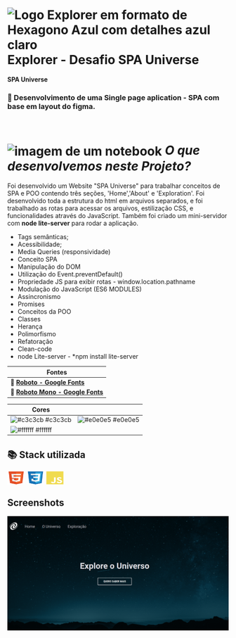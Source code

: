 # <img src="https://imgur.com/X4HdxWx.png"  width="50px" align="center" alt="Logo Explorer em formato de Hexagono Azul com detalhes azul claro"> Explorer - Desafio SPA Universe 

**SPA Universe**

### 📌 Desenvolvimento de uma **Single page aplication - SPA** com base em layout do figma.

# <br><img src="https://imgur.com/VhTBbHg.png" alt="imagem de um notebook" align="center" width="30px"> _**O que desenvolvemos neste Projeto?**_

 Foi desenvolvido um Website "SPA Universe" para trabalhar conceitos de SPA e POO contendo três seções, 'Home','About' e 'Exploration'. Foi desenvolvido toda a estrutura do html em arquivos separados, e foi trabalhado as rotas para acessar os arquivos, estilização CSS, e funcionalidades através do JavaScript. Também foi criado um mini-servidor com **node lite-server** para rodar a aplicação.


-  Tags semânticas;
-  Acessibilidade;
-  Media Queries (responsividade)
-  Conceito SPA
-  Manipulação do DOM
-  Utilização do Event.preventDefault()
-  Propriedade JS para exibir rotas - window.location.pathname
-  Modulação do JavaScript (ES6 MODULES)
-  Assincronismo 
-  Promises
-  Conceitos da POO
-  Classes
-  Herança
-  Polimorfismo
-  Refatoração
-  Clean-code
-  node Lite-server - *npm install lite-server

| **Fontes** |
| ----------------- | 
| 🔗 **[Roboto - Google Fonts](https://fonts.google.com/specimen/Roboto)** |
| 🔗 **[Roboto Mono - Google Fonts](https://fonts.google.com/specimen/Roboto+Mono)** |
    

| **Cores**               |                                                 |
| ----------------- | ---------------------------------------------------------------- |
| ![#c3c3cb](http://via.placeholder.com/12/c3c3cb?text=+) #c3c3cb       | ![#e0e0e5](http://via.placeholder.com/12/e0e0e5?text=+) #e0e0e5 |      
| ![#ffffff](http://via.placeholder.com/12/ffffff?text=+) #ffffff    |      | 

## 📚 Stack utilizada

<div style="display: inline-block">
  <img align="center" alt="Logo HTML5" height="30" width="40" src="https://raw.githubusercontent.com/devicons/devicon/master/icons/html5/html5-original.svg">
  <img align="center" alt="Logo CSS3" height="30" width="40" src="https://raw.githubusercontent.com/devicons/devicon/master/icons/css3/css3-original.svg">
  <img align="center" alt="Logo JavaScript" height="30" width="40" src="https://raw.githubusercontent.com/devicons/devicon/master/icons/javascript/javascript-plain.svg">
</div>


## Screenshots

<img src="./assets/images/spa-universe.png">